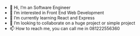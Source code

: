 - 👋 Hi, I’m an Software Engineer
- 👀 I’m interested in Front End Web Development
- 🌱 I’m currently learning React and Express
- 💞️ I’m looking to collaborate on a huge project or simple project
- 📫 How to reach me, you can call me in 081222556360

<!---
MyProjectStorage2021/MyProjectStorage2021 is a ✨ special ✨ repository because its `README.md` (this file) appears on your GitHub profile.
You can click the Preview link to take a look at your changes.
--->
